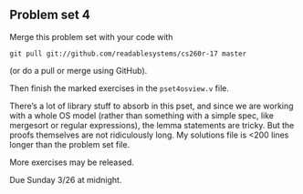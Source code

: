 Problem set 4
-------------

Merge this problem set with your code with

    git pull git://github.com/readablesystems/cs260r-17 master

(or do a pull or merge using GitHub).

Then finish the marked exercises in the `pset4osview.v` file.

There’s a lot of library stuff to absorb in this pset, and since we are
working with a whole OS model (rather than something with a simple spec, like
mergesort or regular expressions), the lemma statements are tricky. But the
proofs themselves are not ridiculously long. My solutions file is <200 lines
longer than the problem set file.

More exercises may be released.

Due Sunday 3/26 at midnight.
